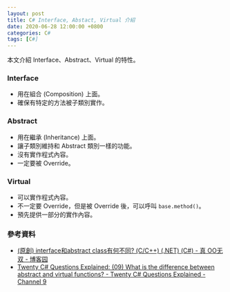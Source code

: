 ```yaml
---
layout: post
title: C# Interface, Abstact, Virtual 介紹
date: 2020-06-28 12:00:00 +0800
categories: C#
tags: [C#]
--- 
```


本文介紹 Interface、Abstract、Virtual 的特性。

### Interface

- 用在組合 (Composition) 上面。
- 確保有特定的方法被子類別實作。

### Abstract

- 用在繼承 (Inheritance) 上面。
- 讓子類別維持和 Abstract 類別一樣的功能。
- 沒有實作程式內容。
- 一定要被 Override。

### Virtual

- 可以實作程式內容。
- 不一定要 Override，但是被 Override 後，可以呼叫 `base.method()`。
- 預先提供一部分的實作內容。

### 參考資料

- [(原創) interface和abstract class有何不同? (C/C++) (.NET) (C#) - 真 OO无双 - 博客园](https://www.cnblogs.com/oomusou/archive/2007/05/07/738311.html)
- [Twenty C# Questions Explained: (09) What is the difference between abstract and virtual functions? - Twenty C# Questions Explained - Channel 9](https://channel9.msdn.com/Series/Twenty-C-Questions-Explained/09)
